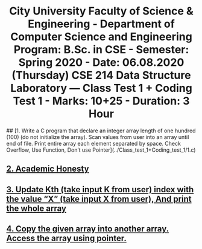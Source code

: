 <h1 align="center">
City University
Faculty of Science & Engineering - Department of Computer Science and Engineering
Program: B.Sc. in CSE - Semester: Spring 2020 - Date: 06.08.2020 (Thursday)
CSE 214 Data Structure Laboratory — Class Test 1 + Coding Test 1 - Marks: 10+25 - Duration: 3 Hour
</h1>
## [1. Write a C program that declare an integer array length of one hundred (100) (do not initialize the array). Scan values from user into an array until end of file. Print entire array each element separated by space. Check Overflow, Use Function, Don’t use Pointer](../Class_test_1+Coding_test_1/1.c)

## [2. Academic Honesty](../Class_test_1+Coding_test_1/2.c)

## [3. Update Kth (take input K from user) index with the value “X” (take input X from user), And print the whole array](../Class_test_1+Coding_test_1/3.c)

## [4. Copy the given array into another array. Access the array using pointer.](../Class_test_1+Coding_test_1/4.c)
